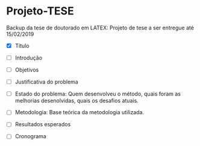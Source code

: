 # Projeto-TESE
Backup da tese de doutorado em LATEX: Projeto de tese a ser entregue até 15/02/2019


- [x] Título
- [ ] Introdução
- [ ] Objetivos
- [ ] Justificativa do problema
- [ ] Estado do problema: Quem desenvolveu o método, quais foram as melhorias desenolvidas, quais os desafios atuais.
- [ ] Metodologia: Base teórica da metodologia utilizada.
- [ ] Resultados esperados
- [ ] Cronograma

